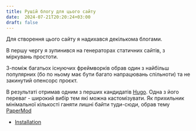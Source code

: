 ```yaml
---
title: Рушій блогу для цього сайту
date:  2024-07-21T20:20:24+03:00
draft: false
---
```


Для створення цього сайту я надихався декількома блогами.

В першу чергу я зупинився на генераторах статичних сайтів, з міркувань простоти.

З-поміж багатьох існуючих фреймворків обрав один з найбільш популярних (бо по ньому має бути багато напрацювань спільноти) та не закинутий опенсорс проєкт. 

В результаті отримав одним з перших кандидатів [Hugo](https://gohugo.io/). Одна з його переваг - широкий вибір тем які можна кастомізувати. Як прихильник мінімальної кількості ганяти лишні байти туди-сюди, обрав тему [PaperMod](https://adityatelange.github.io/hugo-PaperMod/tags/papermod/)

- [Installation](https://github.com/adityatelange/hugo-PaperMod/wiki/Installation) 